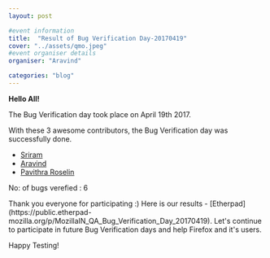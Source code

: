 ```yaml
---
layout: post

#event information
title:  "Result of Bug Verification Day-20170419"
cover: "../assets/qmo.jpeg"
#event organiser details
organiser: "Aravind"

categories: "blog"
---
```


**Hello All!**

<p>The  Bug Verification day took place on April 19th 2017.</p>
<p>With these 3 awesome contributors, the Bug Verification day was successfully done.</p>

- [Sriram](https://twitter.com/imSriramB)
- [Aravind](https://twitter.com/Aravind007Arul)
- [Pavithra Roselin](https://twitter.com/RoselinPavithra)

<p>No: of bugs verefied : 6 </p>
Thank you everyone for participating :)
Here is our results - [Etherpad](https://public.etherpad-mozilla.org/p/MozillaIN_QA_Bug_Verification_Day_20170419). Let's continue to participate in future Bug Verification days and help Firefox and it's users.
<p>Happy Testing!</p>
